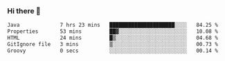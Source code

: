 ### Hi there 👋

<!--START_SECTION:waka-->

```txt
Java             7 hrs 23 mins   █████████████████████░░░░   84.25 %
Properties       53 mins         ██▓░░░░░░░░░░░░░░░░░░░░░░   10.08 %
HTML             24 mins         █▒░░░░░░░░░░░░░░░░░░░░░░░   04.68 %
GitIgnore file   3 mins          ▒░░░░░░░░░░░░░░░░░░░░░░░░   00.73 %
Groovy           0 secs          ░░░░░░░░░░░░░░░░░░░░░░░░░   00.14 %
```

<!--END_SECTION:waka-->


<!--
**AnkelMauCastillo/AnkelMauCastillo** is a ✨ _special_ ✨ repository because its `README.md` (this file) appears on your GitHub profile.

Here are some ideas to get you started:

- 🔭 I’m currently working on ...
- 🌱 I’m currently learning ...
- 👯 I’m looking to collaborate on ...
- 🤔 I’m looking for help with ...
- 💬 Ask me about ...
- 📫 How to reach me: ...
- 😄 Pronouns: ...
- ⚡ Fun fact: ...
-->
